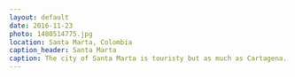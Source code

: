 ```yaml
---
layout: default
date: 2016-11-23
photo: 1480514775.jpg
location: Santa Marta, Colombia
caption_header: Santa Marta
caption: The city of Santa Marta is touristy but as much as Cartagena. The temperature is also less hot and oppressive. This city is also kknwown to be the party city of the north coast. I liked it a lot there is a lot of small squares, very good restaurant, nice bars and clubs!
---
```

